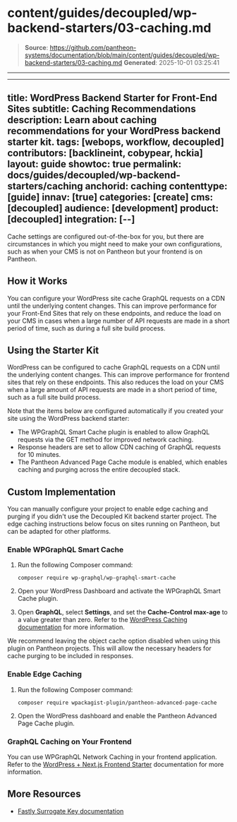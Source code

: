 # content/guides/decoupled/wp-backend-starters/03-caching.md

> **Source**: https://github.com/pantheon-systems/documentation/blob/main/content/guides/decoupled/wp-backend-starters/03-caching.md
> **Generated**: 2025-10-01 03:25:41

---

---
title: WordPress Backend Starter for Front-End Sites
subtitle: Caching Recommendations
description: Learn about caching recommendations for your WordPress backend starter kit.
tags: [webops, workflow, decoupled]
contributors: [backlineint, cobypear, hckia]
layout: guide
showtoc: true
permalink: docs/guides/decoupled/wp-backend-starters/caching
anchorid: caching
contenttype: [guide]
innav: [true]
categories: [create]
cms: [decoupled]
audience: [development]
product: [decoupled]
integration: [--]
---

Cache settings are configured out-of-the-box for you, but there are circumstances in which you might need to make your own configurations, such as when your CMS is not on Pantheon but your frontend is on Pantheon.

## How it Works

You can configure your WordPress site cache GraphQL requests on a CDN until the underlying content changes. This can improve performance for your Front-End Sites that rely on these endpoints, and reduce the load on your CMS in cases when a large number of API requests are made in a short period of time, such as during a full site build process.

<Partial file="decoupled-caching.md" />

## Using the Starter Kit

WordPress can be configured to cache GraphQL requests on a CDN until the underlying content changes. This can improve performance for frontend sites that rely on these endpoints. This also reduces the load on your CMS when a large amount of API requests are made in a short period of time, such as a full site build process.

Note that the items below are configured automatically if you created your site using the WordPress backend starter:

- The WPGraphQL Smart Cache plugin is enabled to allow GraphQL requests via the GET method for improved network caching.
- Response headers are set to allow CDN caching of GraphQL requests for 10
  minutes.
- The Pantheon Advanced Page Cache module is enabled, which enables caching and purging across the entire decoupled stack.

## Custom Implementation

You can manually configure your project to enable edge caching and purging
if you didn't use the Decoupled Kit backend starter project. The edge caching instructions below focus on sites running on Pantheon, but can be
adapted for other platforms.

### Enable WPGraphQL Smart Cache

1. Run the following Composer command:

    ```bash{promptUser: user}
    composer require wp-graphql/wp-graphql-smart-cache
    ```

1. Open your WordPress Dashboard and activate the WPGraphQL Smart Cache plugin.

1. Open **GraphQL**, select **Settings**, and set the **Cache-Control max-age** to a value greater than zero. Refer to the [WordPress Caching documentation](https://wordpress.org/documentation/article/optimization/#Caching) for more information.

<Alert title="Note"  type="info" >

We recommend leaving the object cache option disabled when using this plugin on Pantheon projects. This will allow the necessary headers for cache purging to be included in responses.

</Alert>

### Enable Edge Caching

1. Run the following Composer command:

    ```bash{promptUser: user}
    composer require wpackagist-plugin/pantheon-advanced-page-cache
    ```

1. Open the WordPress dashboard and enable the Pantheon Advanced Page Cache plugin.

### GraphQL Caching on Your Frontend

You can use WPGraphQL Network Caching in your frontend application. Refer to the [WordPress + Next.js Frontend Starter](/guides/decoupled/wp-nextjs-frontend-starters/caching) documentation for more information.

## More Resources

- [Fastly Surrogate Key documentation](https://docs.fastly.com/en/guides/working-with-surrogate-keys)